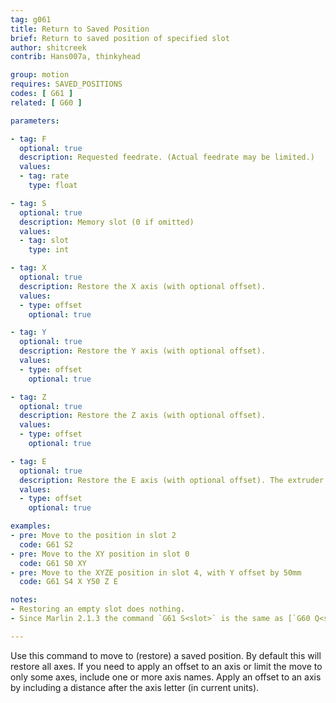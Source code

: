 ```yaml
---
tag: g061
title: Return to Saved Position
brief: Return to saved position of specified slot
author: shitcreek
contrib: Hans007a, thinkyhead

group: motion
requires: SAVED_POSITIONS
codes: [ G61 ]
related: [ G60 ]

parameters:

- tag: F
  optional: true
  description: Requested feedrate. (Actual feedrate may be limited.)
  values:
  - tag: rate
    type: float

- tag: S
  optional: true
  description: Memory slot (0 if omitted)
  values:
  - tag: slot
    type: int

- tag: X
  optional: true
  description: Restore the X axis (with optional offset).
  values:
  - type: offset
    optional: true

- tag: Y
  optional: true
  description: Restore the Y axis (with optional offset).
  values:
  - type: offset
    optional: true

- tag: Z
  optional: true
  description: Restore the Z axis (with optional offset).
  values:
  - type: offset
    optional: true

- tag: E
  optional: true
  description: Restore the E axis (with optional offset). The extruder will not be moved.
  values:
  - type: offset
    optional: true

examples:
- pre: Move to the position in slot 2
  code: G61 S2
- pre: Move to the XY position in slot 0
  code: G61 S0 XY
- pre: Move to the XYZE position in slot 4, with Y offset by 50mm
  code: G61 S4 X Y50 Z E

notes:
- Restoring an empty slot does nothing.
- Since Marlin 2.1.3 the command `G61 S<slot>` is the same as [`G60 Q<slot>`](/docs/gcode/G060.html)

---
```


Use this command to move to (restore) a saved position. By default this will restore all axes. If you need to apply an offset to an axis or limit the move to only some axes, include one or more axis names. Apply an offset to an axis by including a distance after the axis letter (in current units).
